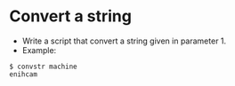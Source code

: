 # Convert a string

- Write a script that convert a string given in parameter 1.
- Example:  
```
$ convstr machine
enihcam
```

